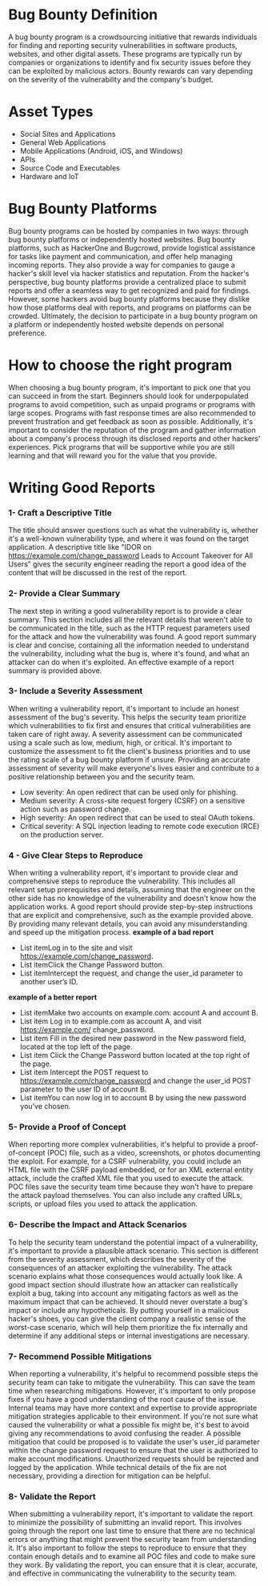 # Bug Bounty Definition
A bug bounty program is a crowdsourcing initiative that rewards individuals for finding and reporting security vulnerabilities in software products, websites, and other digital assets. These programs are typically run by companies or organizations to identify and fix security issues before they can be exploited by malicious actors. Bounty rewards can vary depending on the severity of the vulnerability and the company's budget.
# Asset Types
- Social Sites and Applications
- General Web Applications
- Mobile Applications (Android, iOS, and Windows)
- APIs
- Source Code and Executables
- Hardware and IoT

# Bug Bounty Platforms

Bug bounty programs can be hosted by companies in two ways: through bug bounty platforms or independently hosted websites. Bug bounty platforms, such as HackerOne and Bugcrowd, provide logistical assistance for tasks like payment and communication, and offer help managing incoming reports. They also provide a way for companies to gauge a hacker's skill level via hacker statistics and reputation. From the hacker's perspective, bug bounty platforms provide a centralized place to submit reports and offer a seamless way to get recognized and paid for findings. However, some hackers avoid bug bounty platforms because they dislike how those platforms deal with reports, and programs on platforms can be crowded. Ultimately, the decision to participate in a bug bounty program on a platform or independently hosted website depends on personal preference.

# How to choose the right program 

When choosing a bug bounty program, it's important to pick one that you can succeed in from the start. Beginners should look for underpopulated programs to avoid competition, such as unpaid programs or programs with large scopes. Programs with fast response times are also recommended to prevent frustration and get feedback as soon as possible. Additionally, it's important to consider the reputation of the program and gather information about a company's process through its disclosed reports and other hackers' experiences. Pick programs that will be supportive while you are still learning and that will reward you for the value that you provide.

# Writing Good Reports

### 1- Craft a Descriptive Title

The title should answer questions such as what the vulnerability is, whether it's a well-known vulnerability type, and where it was found on the target application. A descriptive title like "IDOR on https://example.com/change_password Leads to Account Takeover for All Users" gives the security engineer reading the report a good idea of the content that will be discussed in the rest of the report.

### 2- Provide a Clear Summary
The next step in writing a good vulnerability report is to provide a clear summary. This section includes all the relevant details that weren't able to be communicated in the title, such as the HTTP request parameters used for the attack and how the vulnerability was found. A good report summary is clear and concise, containing all the information needed to understand the vulnerability, including what the bug is, where it's found, and what an attacker can do when it's exploited. An effective example of a report summary is provided above.

### 3- Include a Severity Assessment

When writing a vulnerability report, it's important to include an honest assessment of the bug's severity. This helps the security team prioritize which vulnerabilities to fix first and ensures that critical vulnerabilities are taken care of right away. A severity assessment can be communicated using a scale such as low, medium, high, or critical. It's important to customize the assessment to fit the client's business priorities and to use the rating scale of a bug bounty platform if unsure. Providing an accurate assessment of severity will make everyone's lives easier and contribute to a positive relationship between you and the security team.

- Low severity: An open redirect that can be used only for phishing.
- Medium severity: A cross-site request forgery (CSRF) on a sensitive action such as password change.
- High severity: An open redirect that can be used to steal OAuth tokens.
- Critical severity: A SQL injection leading to remote code execution (RCE) on the production server.

### 4 - Give Clear Steps to Reproduce

When writing a vulnerability report, it's important to provide clear and comprehensive steps to reproduce the vulnerability. This includes all relevant setup prerequisites and details, assuming that the engineer on the other side has no knowledge of the vulnerability and doesn't know how the application works. A good report should provide step-by-step instructions that are explicit and comprehensive, such as the example provided above. By providing many relevant details, you can avoid any misunderstanding and speed up the mitigation process.
**example of a bad report**
- List itemLog in to the site and visit https://example.com/change_password.
- List itemClick the Change Password button.
- List itemIntercept the request, and change the user_id parameter to another
user’s ID.

**example of a better report**

- List itemMake two accounts on example.com: account A and account B.
- List item Log in to example.com as account A, and visit https://example.com/
change_password.
- List item Fill in the desired new password in the New password field, located at
the top left of the page.
- List item Click the Change Password button located at the top right of the page.
- List item Intercept the POST request to https://example.com/change_password and
change the user_id POST parameter to the user ID of account B.
- List itemYou can now log in to account B by using the new password you’ve
chosen.

### 5- Provide a Proof of Concept

When reporting more complex vulnerabilities, it's helpful to provide a proof-of-concept (POC) file, such as a video, screenshots, or photos documenting the exploit. For example, for a CSRF vulnerability, you could include an HTML file with the CSRF payload embedded, or for an XML external entity attack, include the crafted XML file that you used to execute the attack. POC files save the security team time because they won't have to prepare the attack payload themselves. You can also include any crafted URLs, scripts, or upload files you used to attack the application.

### 6- Describe the Impact and Attack Scenarios
To help the security team understand the potential impact of a vulnerability, it's important to provide a plausible attack scenario. This section is different from the severity assessment, which describes the severity of the consequences of an attacker exploiting the vulnerability. The attack scenario explains what those consequences would actually look like. A good impact section should illustrate how an attacker can realistically exploit a bug, taking into account any mitigating factors as well as the maximum impact that can be achieved. It should never overstate a bug's impact or include any hypotheticals. By putting yourself in a malicious hacker's shoes, you can give the client company a realistic sense of the worst-case scenario, which will help them prioritize the fix internally and determine if any additional steps or internal investigations are necessary.

### 7- Recommend Possible Mitigations

When reporting a vulnerability, it's helpful to recommend possible steps the security team can take to mitigate the vulnerability. This can save the team time when researching mitigations. However, it's important to only propose fixes if you have a good understanding of the root cause of the issue. Internal teams may have more context and expertise to provide appropriate mitigation strategies applicable to their environment. If you're not sure what caused the vulnerability or what a possible fix might be, it's best to avoid giving any recommendations to avoid confusing the reader. A possible mitigation that could be proposed is to validate the user's user_id parameter within the change password request to ensure that the user is authorized to make account modifications. Unauthorized requests should be rejected and logged by the application. While technical details of the fix are not necessary, providing a direction for mitigation can be helpful.

### 8- Validate the Report

When submitting a vulnerability report, it's important to validate the report to minimize the possibility of submitting an invalid report. This involves going through the report one last time to ensure that there are no technical errors or anything that might prevent the security team from understanding it. It's also important to follow the steps to reproduce to ensure that they contain enough details and to examine all POC files and code to make sure they work. By validating the report, you can ensure that it is clear, accurate, and effective in communicating the vulnerability to the security team.
